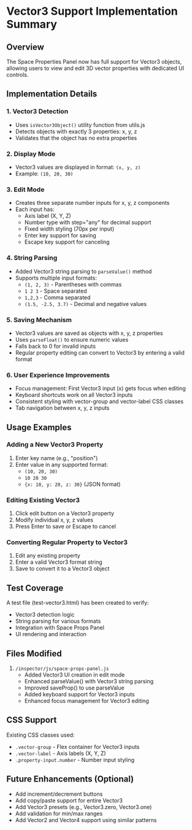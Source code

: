 # Vector3 Support Implementation Summary

## Overview
The Space Properties Panel now has full support for Vector3 objects, allowing users to view and edit 3D vector properties with dedicated UI controls.

## Implementation Details

### 1. Vector3 Detection
- Uses `isVector3Object()` utility function from utils.js
- Detects objects with exactly 3 properties: x, y, z
- Validates that the object has no extra properties

### 2. Display Mode
- Vector3 values are displayed in format: `(x, y, z)`
- Example: `(10, 20, 30)`

### 3. Edit Mode
- Creates three separate number inputs for x, y, z components
- Each input has:
  - Axis label (X, Y, Z)
  - Number type with step="any" for decimal support
  - Fixed width styling (70px per input)
  - Enter key support for saving
  - Escape key support for canceling

### 4. String Parsing
- Added Vector3 string parsing to `parseValue()` method
- Supports multiple input formats:
  - `(1, 2, 3)` - Parentheses with commas
  - `1 2 3` - Space separated
  - `1,2,3` - Comma separated
  - `(1.5, -2.5, 3.7)` - Decimal and negative values

### 5. Saving Mechanism
- Vector3 values are saved as objects with x, y, z properties
- Uses `parseFloat()` to ensure numeric values
- Falls back to 0 for invalid inputs
- Regular property editing can convert to Vector3 by entering a valid format

### 6. User Experience Improvements
- Focus management: First Vector3 input (x) gets focus when editing
- Keyboard shortcuts work on all Vector3 inputs
- Consistent styling with vector-group and vector-label CSS classes
- Tab navigation between x, y, z inputs

## Usage Examples

### Adding a New Vector3 Property
1. Enter key name (e.g., "position")
2. Enter value in any supported format:
   - `(10, 20, 30)`
   - `10 20 30`
   - `{x: 10, y: 20, z: 30}` (JSON format)

### Editing Existing Vector3
1. Click edit button on a Vector3 property
2. Modify individual x, y, z values
3. Press Enter to save or Escape to cancel

### Converting Regular Property to Vector3
1. Edit any existing property
2. Enter a valid Vector3 format string
3. Save to convert it to a Vector3 object

## Test Coverage
A test file (test-vector3.html) has been created to verify:
- Vector3 detection logic
- String parsing for various formats
- Integration with Space Props Panel
- UI rendering and interaction

## Files Modified
1. `/inspector/js/space-props-panel.js`
   - Added Vector3 UI creation in edit mode
   - Enhanced parseValue() with Vector3 string parsing
   - Improved saveProp() to use parseValue
   - Added keyboard support for Vector3 inputs
   - Enhanced focus management for Vector3 editing

## CSS Support
Existing CSS classes used:
- `.vector-group` - Flex container for Vector3 inputs
- `.vector-label` - Axis labels (X, Y, Z)
- `.property-input.number` - Number input styling

## Future Enhancements (Optional)
- Add increment/decrement buttons
- Add copy/paste support for entire Vector3
- Add Vector3 presets (e.g., Vector3.zero, Vector3.one)
- Add validation for min/max ranges
- Add Vector2 and Vector4 support using similar patterns